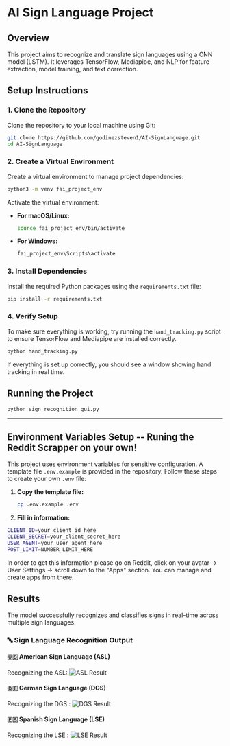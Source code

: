 # AI Sign Language Project

## Overview
This project aims to recognize and translate sign languages using a CNN model (LSTM). It leverages TensorFlow, Mediapipe, and NLP for feature extraction, model training, and text correction.

## Setup Instructions

### 1. Clone the Repository
Clone the repository to your local machine using Git:
```bash
git clone https://github.com/godinezsteven1/AI-SignLanguage.git
cd AI-SignLanguage
```

### 2. Create a Virtual Environment
Create a virtual environment to manage project dependencies:
```bash
python3 -m venv fai_project_env
```

Activate the virtual environment:
- **For macOS/Linux:**
  ```bash
  source fai_project_env/bin/activate
  ```
- **For Windows:**
  ```bash
  fai_project_env\Scripts\activate
  ```

### 3. Install Dependencies
Install the required Python packages using the `requirements.txt` file:
```bash
pip install -r requirements.txt
```

### 4. Verify Setup
To make sure everything is working, try running the `hand_tracking.py` script to ensure TensorFlow and Mediapipe are installed correctly.

```bash
python hand_tracking.py
```

If everything is set up correctly, you should see a window showing hand tracking in real time.

## Running the Project
```bash
python sign_recognition_gui.py
```

------ 
## Environment Variables Setup -- Runing the Reddit Scrapper on your own!

This project uses environment variables for sensitive configuration. A template file `.env.example` is provided in the repository. Follow these steps to create your own `.env` file:

1. **Copy the template file:**

   ```bash
   cp .env.example .env
   ```

2. **Fill in information:**
```bash
CLIENT_ID=your_client_id_here
CLIENT_SECRET=your_client_secret_here
USER_AGENT=your_user_agent_here
POST_LIMIT=NUMBER_LIMIT_HERE
```
In order to get this information please go on Reddit, click on your avatar → User Settings → scroll down to the "Apps" section. You can manage and create apps from there.

 ## Results

The model successfully recognizes and classifies signs in real-time across multiple sign languages.

### 🔤 Sign Language Recognition Output

#### 🇺🇸 American Sign Language (ASL)
Recognizing the ASL:
![ASL Result]([https://user-images.githubusercontent.com/.../asl_result.gif](https://github.com/godinezsteven1/AI-SignLanguage/issues/24))

#### 🇩🇪 German Sign Language (DGS)
Recognizing the DGS :
![DGS Result]([https://user-images.githubusercontent.com/.../dgs_result.gif](https://github.com/godinezsteven1/AI-SignLanguage/issues/26))

#### 🇪🇸 Spanish Sign Language (LSE)
Recognizing the LSE :
![LSE Result]([https://user-images.githubusercontent.com/.../lse_result.gif](https://github.com/godinezsteven1/AI-SignLanguage/issues/25))
   
